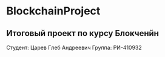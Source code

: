# BlockchainProject
## Итоговый проект по курсу Блокченйн
Студент: Царев Глеб Андреевич 
Группа: РИ-410932
